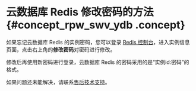# 云数据库 Redis 修改密码的方法 {#concept_rpw_swv_ydb .concept}

如果忘记云数据库 Redis 的实例密码，您可以登录 [Redis 控制台](https://kvstore.console.aliyun.com/)，进入实例信息页面，点击右上角的**修改密码**对密码进行修改。

修改后再使用新密码进行登录，云数据库 Redis 的密码采用的是“实例id:密码”的格式。

如果问题还未能解决，请联系[售后技术支持](https://selfservice.console.aliyun.com/ticket/createIndex.htm?spm=0.0.0.0.Ct3HU6)。

